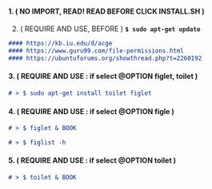 
#### 1. ( NO IMPORT, READ! READ BEFORE CLICK INSTALL.SH ) 

2. ( REQUIRE AND USE, BEFORE  )  **`` $ sudo apt-get update ``** 


```markdown
#### https://kb.iu.edu/d/acge
#### https://www.guru99.com/file-permissions.html
#### https://ubuntuforums.org/showthread.php?t=2260192
```

#### 3. ( REQUIRE AND USE : if select @OPTION figlet, toilet ) 

```markdown
# > $ sudo apt-get install toilet figlet
```

#### 4. ( REQUIRE AND USE : if select @OPTION figle ) 

```markdown
# > $ figlet & BOOK
```

```markdown
# > $ figlist -h 
```

#### 5. ( REQUIRE AND USE :  if select @OPTION toilet ) 

```markdown
# > $ toilet & BOOK
```





